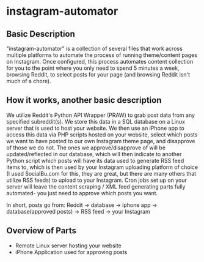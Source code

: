 # instagram-automator

## Basic Description
"instagram-automator" is a collection of several files that work across multiple platforms to automate the process of running theme/content pages on Instagram. Once configured, this process automates content collection for you to the point where you only need to spend 5 minutes a week, browsing Reddit, to select posts for your page (and browsing Reddit isn't much of a chore).

## How it works, another basic description
We utilize Reddit's Python API Wrapper (PRAW) to grab post data from any specified subreddit(s). We store this data in a SQL database on a Linux server that is used to host your website. We then use an iPhone app to access this data via PHP scripts hosted on your website, select which posts we want to have posted to our own Instagram theme page, and disapprove of those we do not. The ones we approve/disapprove of will be updated/reflected in our database, which will then indicate to another Python script which posts will have its data used to generate RSS feed items to, which is then used by your Instagram uploading platform of choice (I used SocialBu.com for this, they are great, but there are many others that utilize RSS feeds) to upload to your Instagram. Cron jobs set up on your server will leave the content scraping / XML feed generating parts fully automated- you just need to approve which posts you want.

In short, posts go from: Reddit -> database -> iphone app -> database(approved posts) -> RSS feed -> your Instagram

## Overview of Parts
* Remote Linux server hosting your website
* iPhone Application used for approving posts
